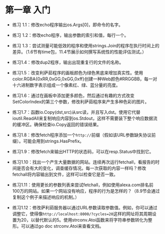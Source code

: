 # 第一章 入门

- 练习 1.1：修改echo程序输出os.Args[0]，即命令的名字。

- 练习 1.2：修改echo程序，输出参数的索引和值，每行一个。

- 练习 1.3：尝试测量可能低效的程序和使用strings.Join的程序在执行时间上的差异。（1.6节有time包，11.4节展示如何撰写系统性的性能评估测试。）

- 练习1.4：修改dup2程序，输出出现重复行的文件的名称。

- 练习1.5：改变利萨茹程序的画板颜色为绿色黑底来增加真实性。使用color.RGBA{0xRR,0xGG,0xGG,0xff}创建一种Web颜色#RRGGBB，每一对十六进制数字表示组成一个像素红、绿、蓝分量的亮度。

- 练习1.6：通过在画板中添加更多颜色，然后通过有趣的方式改变SetColorIndex的第三个参数，修改利萨茹程序来产生多种色彩的图片。

- 练习1.7：函数io.Copy(dst,src)从src读，并且写入dst。使用它代替ioutil.ReadAll来复制响应内容到os.Stdout，这样不需要装下整个响应数据流的缓冲区。确保检查io.Copy返回的错误结果。

- 练习1.8：修改fetch程序添加一个`http://`前缀（假如该URL参数缺失协议前缀）。可能会用到strings.HasPrefix。

- 练习1.9：修改fetch来输出HTTP的状态码，可以在resp.Status中找到它。

- 练习1.10：找出一个产生大量数据的网站。连续再次运行fetchall，看报告的时间是否会有大的变化，调查缓存情况。每一次获取的内容一样吗？修改fetchall将内容输出到文件，这样可以检查它是否一致。

- 练习1.11：使用更长的参数列表来尝试fetchall，例如使用alexa.com排名前100万的网站。如果一个网站没有响应，程序的行为是怎样的？（8.9节会通过复制这个例子来描述响应的机制。）

- 练习1.12：修改萨利茹服务器以通过URL参数读取参数值。例如，你可以通过调整它，使得像`http://localhost:8000/?cycles=20`这样的网址将其周期设置为20，以替代默认的5。使用strconv.Atoi函数来将字符串参数转化为整形。可以通过go doc strconv.Atoi来查看文档。

